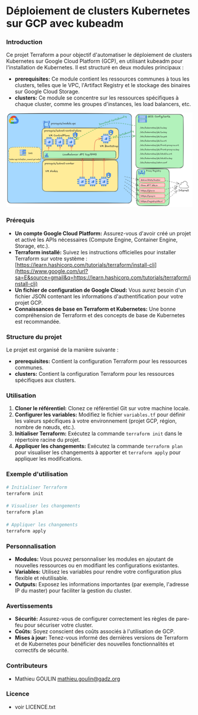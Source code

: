 # Déploiement de clusters Kubernetes sur GCP avec kubeadm

### Introduction

Ce projet Terraform a pour objectif d'automatiser le déploiement de clusters Kubernetes sur Google Cloud Platform (GCP), en utilisant kubeadm pour l'installation de Kubernetes. Il est structuré en deux modules principaux :

  * **prerequisites:** Ce module contient les ressources communes à tous les clusters, telles que le VPC, l'Artifact Registry et le stockage des binaires sur Google Cloud Storage.
  * **clusters:** Ce module se concentre sur les ressources spécifiques à chaque cluster, comme les groupes d'instances, les load balancers, etc.

![Architecture](docs/architecture.png)

### Prérequis

  * **Un compte Google Cloud Platform:** Assurez-vous d'avoir créé un projet et activé les APIs nécessaires (Compute Engine, Container Engine, Storage, etc.).
  * **Terraform installé:** Suivez les instructions officielles pour installer Terraform sur votre système : [https://learn.hashicorp.com/tutorials/terraform/install-cli](https://www.google.com/url?sa=E&source=gmail&q=https://learn.hashicorp.com/tutorials/terraform/install-cli)
  * **Un fichier de configuration de Google Cloud:** Vous aurez besoin d'un fichier JSON contenant les informations d'authentification pour votre projet GCP.
  * **Connaissances de base en Terraform et Kubernetes:** Une bonne compréhension de Terraform et des concepts de base de Kubernetes est recommandée.

### Structure du projet

Le projet est organisé de la manière suivante :

  * **prerequisites:** Contient la configuration Terraform pour les ressources communes.
  * **clusters:** Contient la configuration Terraform pour les ressources spécifiques aux clusters.

### Utilisation

1.  **Cloner le référentiel:** Clonez ce référentiel Git sur votre machine locale.
2.  **Configurer les variables:** Modifiez le fichier `variables.tf` pour définir les valeurs spécifiques à votre environnement (projet GCP, région, nombre de nœuds, etc.).
3.  **Initialiser Terraform:** Exécutez la commande `terraform init` dans le répertoire racine du projet.
4.  **Appliquer les changements:** Exécutez la commande `terraform plan` pour visualiser les changements à apporter et `terraform apply` pour appliquer les modifications.

### Exemple d'utilisation

```bash
# Initialiser Terraform
terraform init

# Visualiser les changements
terraform plan

# Appliquer les changements
terraform apply
```

### Personnalisation

  * **Modules:** Vous pouvez personnaliser les modules en ajoutant de nouvelles ressources ou en modifiant les configurations existantes.
  * **Variables:** Utilisez les variables pour rendre votre configuration plus flexible et réutilisable.
  * **Outputs:** Exposez les informations importantes (par exemple, l'adresse IP du master) pour faciliter la gestion du cluster.

### Avertissements

  * **Sécurité:** Assurez-vous de configurer correctement les règles de pare-feu pour sécuriser votre cluster.
  * **Coûts:** Soyez conscient des coûts associés à l'utilisation de GCP.
  * **Mises à jour:** Tenez-vous informé des dernières versions de Terraform et de Kubernetes pour bénéficier des nouvelles fonctionnalités et correctifs de sécurité.

### Contributeurs

  * Mathieu GOULIN <mathieu.goulin@gadz.org>

### Licence

  * voir LICENCE.txt